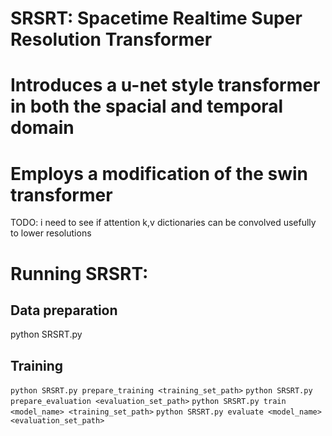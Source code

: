 # SRSRT: Spacetime Realtime Super Resolution Transformer
# Introduces a u-net style transformer in both the spacial and temporal domain
# Employs a modification of the swin transformer




TODO:
i need to see if attention k,v dictionaries can be convolved usefully to lower resolutions

# Running SRSRT:
## Data preparation
python SRSRT.py 

## Training
``python SRSRT.py prepare_training <training_set_path>``
``python SRSRT.py prepare_evaluation <evaluation_set_path>``
``python SRSRT.py train <model_name> <training_set_path>``
``python SRSRT.py evaluate <model_name> <evaluation_set_path>``
